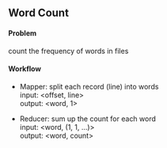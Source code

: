 ## Word Count

#### Problem
count the frequency of words in files

#### Workflow
- Mapper: split each record (line) into words  
input: <offset, line>  
output: <word, 1>

- Reducer: sum up the count for each word  
input: <word, (1, 1, ...)>  
output: <word, count>

